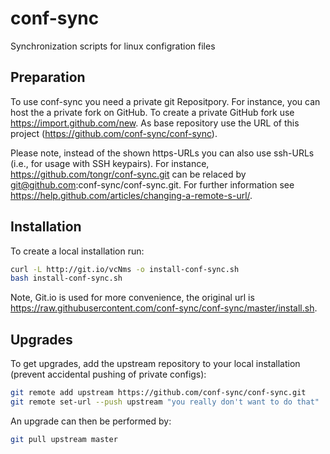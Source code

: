 # conf-sync
Synchronization scripts for linux configration files

## Preparation
To use conf-sync you need a private git Repositpory. For instance, you can host the a private fork on GitHub.
To create a private GitHub fork use https://import.github.com/new. As base repository use the URL of this project (https://github.com/conf-sync/conf-sync).

Please note, instead of the shown https-URLs you can also use ssh-URLs (i.e., for usage with SSH keypairs). For instance, https://github.com/tongr/conf-sync.git can be relaced by git@github.com:conf-sync/conf-sync.git. For further information see https://help.github.com/articles/changing-a-remote-s-url/.

## Installation
To create a local installation run:
```sh
curl -L http://git.io/vcNms -o install-conf-sync.sh
bash install-conf-sync.sh
```
Note, Git.io is used for more convenience, the original url is https://raw.githubusercontent.com/conf-sync/conf-sync/master/install.sh.

## Upgrades
To get upgrades, add the upstream repository to your local installation (prevent accidental pushing of private configs):
```sh
git remote add upstream https://github.com/conf-sync/conf-sync.git
git remote set-url --push upstream "you really don't want to do that"
```
An upgrade can then be performed by:
```sh
git pull upstream master
```
